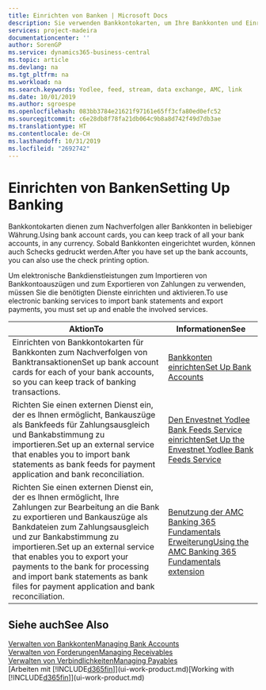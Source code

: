 ```yaml
---
title: Einrichten von Banken | Microsoft Docs
description: Sie verwenden Bankkontokarten, um Ihre Bankkonten und Einrichtungsbankfeeds, wie Yodlee, um Daten auszutauschen.
services: project-madeira
documentationcenter: ''
author: SorenGP
ms.service: dynamics365-business-central
ms.topic: article
ms.devlang: na
ms.tgt_pltfrm: na
ms.workload: na
ms.search.keywords: Yodlee, feed, stream, data exchange, AMC, link
ms.date: 10/01/2019
ms.author: sgroespe
ms.openlocfilehash: 083bb3784e21621f97161e65ff3cfa80ed0efc52
ms.sourcegitcommit: c6e28db8f78fa21db064c9b8a8d742f49d7db3ae
ms.translationtype: HT
ms.contentlocale: de-CH
ms.lasthandoff: 10/31/2019
ms.locfileid: "2692742"
---
```

# <a name="setting-up-banking"></a><span data-ttu-id="083b9-103">Einrichten von Banken</span><span class="sxs-lookup"><span data-stu-id="083b9-103">Setting Up Banking</span></span>
<span data-ttu-id="083b9-104">Bankkontokarten dienen zum Nachverfolgen aller Bankkonten in beliebiger Währung.</span><span class="sxs-lookup"><span data-stu-id="083b9-104">Using bank account cards, you can keep track of all your bank accounts, in any currency.</span></span> <span data-ttu-id="083b9-105">Sobald Bankkonten eingerichtet wurden, können auch Schecks gedruckt werden.</span><span class="sxs-lookup"><span data-stu-id="083b9-105">After you have set up the bank accounts, you can also use the check printing option.</span></span>

<span data-ttu-id="083b9-106">Um elektronische Bankdienstleistungen zum Importieren von Bankkontoauszügen und zum Exportieren von Zahlungen zu verwenden, müssen Sie die benötigten Dienste einrichten und aktivieren.</span><span class="sxs-lookup"><span data-stu-id="083b9-106">To use electronic banking services to import bank statements and  export payments, you must set up and enable the involved services.</span></span>

| <span data-ttu-id="083b9-107">Aktion</span><span class="sxs-lookup"><span data-stu-id="083b9-107">To</span></span> | <span data-ttu-id="083b9-108">Informationen</span><span class="sxs-lookup"><span data-stu-id="083b9-108">See</span></span> |
| --- | --- |
| <span data-ttu-id="083b9-109">Einrichten von Bankkontokarten für Bankkonten zum Nachverfolgen von Banktransaktionen</span><span class="sxs-lookup"><span data-stu-id="083b9-109">Set up bank account cards for each of your bank accounts, so you can keep track of banking transactions.</span></span> |[<span data-ttu-id="083b9-110">Bankkonten einrichten</span><span class="sxs-lookup"><span data-stu-id="083b9-110">Set Up Bank Accounts</span></span>](bank-how-setup-bank-accounts.md) |
| <span data-ttu-id="083b9-111">Richten Sie einen externen Dienst ein, der es Ihnen ermöglicht, Bankauszüge als Bankfeeds für Zahlungsausgleich und Bankabstimmung zu importieren.</span><span class="sxs-lookup"><span data-stu-id="083b9-111">Set up an external service that enables you to import bank statements as bank feeds for payment application and bank reconciliation.</span></span> |[<span data-ttu-id="083b9-112">Den Envestnet Yodlee Bank Feeds Service einrichten</span><span class="sxs-lookup"><span data-stu-id="083b9-112">Set Up the Envestnet Yodlee Bank Feeds Service</span></span>](bank-how-setup-bank-statement-service.md) |
| <span data-ttu-id="083b9-113">Richten Sie einen externen Dienst ein, der es Ihnen ermöglicht, Ihre Zahlungen zur Bearbeitung an die Bank zu exportieren und Bankauszüge als Bankdateien zum Zahlungsausgleich und zur Bankabstimmung zu importieren.</span><span class="sxs-lookup"><span data-stu-id="083b9-113">Set up an external service that enables you to export your payments to the bank for processing  and import bank statements as bank files for payment application and bank reconciliation.</span></span> |[<span data-ttu-id="083b9-114">Benutzung der AMC Banking 365 Fundamentals Erweiterung</span><span class="sxs-lookup"><span data-stu-id="083b9-114">Using the AMC Banking 365 Fundamentals extension</span></span>](ui-extensions-amc-banking.md) |

## <a name="see-also"></a><span data-ttu-id="083b9-115">Siehe auch</span><span class="sxs-lookup"><span data-stu-id="083b9-115">See Also</span></span>
[<span data-ttu-id="083b9-116">Verwalten von Bankkonten</span><span class="sxs-lookup"><span data-stu-id="083b9-116">Managing Bank Accounts</span></span>](bank-manage-bank-accounts.md)  
[<span data-ttu-id="083b9-117">Verwalten von Forderungen</span><span class="sxs-lookup"><span data-stu-id="083b9-117">Managing Receivables</span></span>](receivables-manage-receivables.md)  
[<span data-ttu-id="083b9-118">Verwalten von Verbindlichkeiten</span><span class="sxs-lookup"><span data-stu-id="083b9-118">Managing Payables</span></span>](payables-manage-payables.md)  
<span data-ttu-id="083b9-119">[Arbeiten mit [!INCLUDE[d365fin](includes/d365fin_md.md)]](ui-work-product.md)</span><span class="sxs-lookup"><span data-stu-id="083b9-119">[Working with [!INCLUDE[d365fin](includes/d365fin_md.md)]](ui-work-product.md)</span></span>
